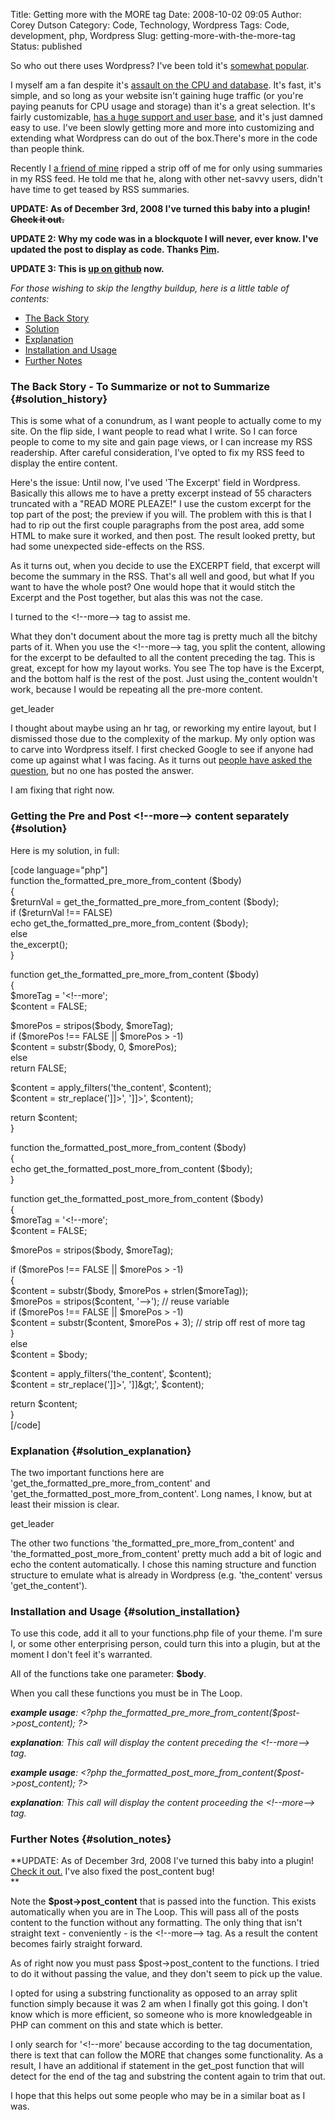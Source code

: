 Title: Getting more with the MORE tag
Date: 2008-10-02 09:05
Author: Corey Dutson
Category: Code, Technology, Wordpress
Tags: Code, development, php, Wordpress
Slug: getting-more-with-the-more-tag
Status: published

So who out there uses Wordpress? I've been told it's [somewhat
popular](http://publisherblog.automattic.com/2008/01/23/wordpress-most-popular-cms-in-technoratis-top-100/ "Wordpress: Most popular CMS").

I myself am a fan despite it's [assault on the CPU and
database](http://www.codinghorror.com/blog/archives/001105.html "Coding Horror: Behold Wordpress, destroyer of CPUs").
It's fast, it's simple, and so long as your website isn't gaining huge
traffic (or you're paying peanuts for CPU usage and storage) than it's a
great selection. It's fairly customizable, [has a huge support and user
base](http://wordpress.org/extend/ "Wordress: Extend"), and it's just
damned easy to use. I've been slowly getting more and more into
customizing and extending what Wordpress can do out of the box.There's
more in the code than people think.

Recently I [a friend of mine](http://bart.whahay.net "Bartek Gniado")
ripped a strip off of me for only using summaries in my RSS feed. He
told me that he, along with other net-savvy users, didn't have time to
get teased by RSS summaries.

**UPDATE: As of December 3rd, 2008 I've turned this baby into a plugin!
~~Check it out.~~**

**UPDATE 2: Why my code was in a blockquote I will never, ever know.
I've updated the post to display as code. Thanks
[Pim](#div-comment-1654 "Pim in the comments").**

**UPDATE 3: This is [up on
github](https://github.com/Corey%20Dutson/wp-post-divider "Github - Corey Dutson - wp-post-divider")
now.**

<!--more-->

*For those wishing to skip the lengthy buildup, here is a little table
of contents:*

-   [The Back Story](#solution_history "The Back story")
-   [Solution](#solution "Solution")
-   [Explanation](#solution_explanation "Explanation")
-   [Installation and
    Usage](#solution_installation "Installation and Usage")
-   [Further Notes](#solution_notes "Further Notes")

### The Back Story - To Summarize or not to Summarize {#solution_history}

This is some what of a conundrum, as I want people to actually come to
my site. On the flip side, I want people to read what I write. So I can
force people to come to my site and gain page views, or I can increase
my RSS readership. After careful consideration, I've opted to fix my RSS
feed to display the entire content.

Here's the issue: Until now, I've used 'The Excerpt' field in Wordpress.
Basically this allows me to have a pretty excerpt instead of 55
characters truncated with a "READ MORE PLEAZE!" I use the custom excerpt
for the top part of the post; the preview if you will. The problem with
this is that I had to rip out the first couple paragraphs from the post
area, add some HTML to make sure it worked, and then post. The result
looked pretty, but had some unexpected side-effects on the RSS.

As it turns out, when you decide to use the EXCERPT field, that excerpt
will become the summary in the RSS. That's all well and good, but what
If you want to have the whole post? One would hope that it would stitch
the Excerpt and the Post together, but alas this was not the case.

I turned to the &lt;!--more--&gt; tag to assist me.

What they don't document about the more tag is pretty much all the
bitchy parts of it. When you use the &lt;!--more--&gt; tag, you split
the content, allowing for the excerpt to be defaulted to all the content
preceding the tag. This is great, except for how my layout works. You
see The top have is the Excerpt, and the bottom half is the rest of the
post. Just using the\_content wouldn't work, because I would be
repeating all the pre-more content.

get\_leader

I thought about maybe using an hr tag, or reworking my entire layout,
but I dismissed those due to the complexity of the markup. My only
option was to carve into Wordpress itself. I first checked Google to see
if anyone had come up against what I was facing. As it turns out [people
have asked the
question](http://wordpress.org/support/topic/184581 "Wordpress: Support"),
but no one has posted the answer.

I am fixing that right now.

### Getting the Pre and Post &lt;!--more--&gt; content separately {#solution}

Here is my solution, in full:

\[code language="php"\]  
function the\_formatted\_pre\_more\_from\_content (\$body)  
{  
\$returnVal = get\_the\_formatted\_pre\_more\_from\_content (\$body);  
if (\$returnVal !== FALSE)  
echo get\_the\_formatted\_pre\_more\_from\_content (\$body);  
else  
the\_excerpt();  
}

function get\_the\_formatted\_pre\_more\_from\_content (\$body)  
{  
\$moreTag = '&lt;!--more';  
\$content = FALSE;

\$morePos = stripos(\$body, \$moreTag);  
if (\$morePos !== FALSE || \$morePos &gt; -1)  
\$content = substr(\$body, 0, \$morePos);  
else  
return FALSE;

\$content = apply\_filters('the\_content', \$content);  
\$content = str\_replace('\]\]&gt;', '\]\]&gt;', \$content);

return \$content;  
}

function the\_formatted\_post\_more\_from\_content (\$body)  
{  
echo get\_the\_formatted\_post\_more\_from\_content (\$body);  
}

function get\_the\_formatted\_post\_more\_from\_content (\$body)  
{  
\$moreTag = '&lt;!--more';  
\$content = FALSE;

\$morePos = stripos(\$body, \$moreTag);

if (\$morePos !== FALSE || \$morePos &gt; -1)  
{  
\$content = substr(\$body, \$morePos + strlen(\$moreTag));  
\$morePos = stripos(\$content, '--&gt;'); // reuse variable  
if (\$morePos !== FALSE || \$morePos &gt; -1)  
\$content = substr(\$content, \$morePos + 3); // strip off rest of more
tag  
}  
else  
\$content = \$body;

\$content = apply\_filters('the\_content', \$content);  
\$content = str\_replace('\]\]&gt;', '\]\]&amp;gt;', \$content);

return \$content;  
}  
\[/code\]

### Explanation {#solution_explanation}

The two important functions here are
'get\_the\_formatted\_pre\_more\_from\_content' and
'get\_the\_formatted\_post\_more\_from\_content'. Long names, I know,
but at least their mission is clear.

get\_leader

The other two functions 'the\_formatted\_pre\_more\_from\_content' and
'the\_formatted\_post\_more\_from\_content' pretty much add a bit of
logic and echo the content automatically. I chose this naming structure
and function structure to emulate what is already in Wordpress (e.g.
'the\_content' versus 'get\_the\_content').

### Installation and Usage {#solution_installation}

To use this code, add it all to your functions.php file of your theme.
I'm sure I, or some other enterprising person, could turn this into a
plugin, but at the moment I don't feel it's warranted.

All of the functions take one parameter: **\$body**.

When you call these functions you must be in The Loop.

***example usage**: &lt;?php
the\_formatted\_pre\_more\_from\_content(\$post-&gt;post\_content);
?&gt;*

***explanation**: This call will display the content preceding the
&lt;!--more--&gt; tag.*

***example usage**: &lt;?php
the\_formatted\_post\_more\_from\_content(\$post-&gt;post\_content);
?&gt;*

***explanation**: This call will display the content proceeding the
&lt;!--more--&gt; tag.*

### Further Notes {#solution_notes}

**UPDATE: As of December 3rd, 2008 I've turned this baby into a plugin!
[Check it
out.](/wordpress-plugins/postdivider/ "Corey Dutson: PostDivider") I've
also fixed the post\_content bug!  
**

Note the **\$post-&gt;post\_content** that is passed into the function.
This exists automatically when you are in The Loop. This will pass all
of the posts content to the function without any formatting. The only
thing that isn't straight text - conveniently - is the &lt;!--more--&gt;
tag. As a result the content becomes fairly straight forward.

As of right now you must pass \$post-&gt;post\_content to the functions.
I tried to do it without passing the value, and they don't seem to pick
up the value.

I opted for using a substring functionality as opposed to an array split
function simply because it was 2 am when I finally got this going. I
don't know which is more efficient, so someone who is more knowledgeable
in PHP can comment on this and state which is better.

I only search for '&lt;!--more' because according to the tag
documentation, there is text that can follow the MORE that changes some
functionality. As a result, I have an additional if statement in the
get\_post function that will detect for the end of the tag and substring
the content again to trim that out.

I hope that this helps out some people who may be in a similar boat as I
was.
